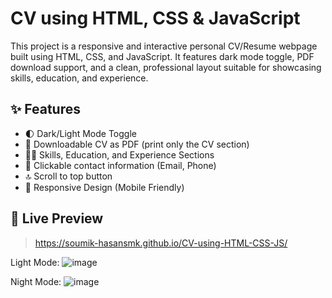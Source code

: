 # CV using HTML, CSS & JavaScript

This project is a responsive and interactive personal CV/Resume webpage built using HTML, CSS, and JavaScript. It features dark mode toggle, PDF download support, and a clean, professional layout suitable for showcasing skills, education, and experience.

## ✨ Features

- 🌓 Dark/Light Mode Toggle
- 📄 Downloadable CV as PDF (print only the CV section)
- 🧑‍💻 Skills, Education, and Experience Sections
- 🔗 Clickable contact information (Email, Phone)
- 🔝 Scroll to top button
- 📱 Responsive Design (Mobile Friendly)

## 📸 Live Preview

> https://soumik-hasansmk.github.io/CV-using-HTML-CSS-JS/

Light Mode:
![image](https://github.com/user-attachments/assets/5de383e7-24ed-4e19-a65c-a51b67f99f7c)


Night Mode:
![image](https://github.com/user-attachments/assets/86d6240e-48de-4b30-8766-6ead94fb344f)


